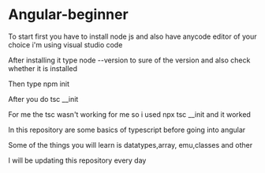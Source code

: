 # Angular-beginner

To start first you have to install node js and also have anycode editor of your choice i'm using visual studio code

After installing it type node --version to sure of the version and also check whether it is installed

Then type npm init

After you do tsc __init

For me the tsc wasn't working for me so i used npx tsc __init and it worked

In this repository are some basics of typescript before going into angular

Some of the things you will learn is datatypes,array, emu,classes and other

I will be updating this repository every day 

